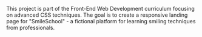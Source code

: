 This project is part of the Front-End Web Development curriculum focusing on advanced CSS techniques. The goal is to create a responsive landing page for "SmileSchool" - a fictional platform for learning smiling techniques from professionals.